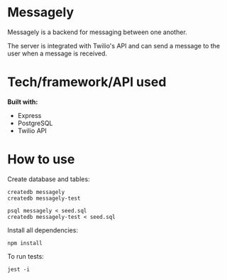 # Messagely

Messagely is a backend for messaging between one another.

The server is integrated with Twilio's API and can send a message to the user when a message is received.

# Tech/framework/API used
**Built with:**
- Express
- PostgreSQL
- Twilio API

# How to use
Create database and tables:
```
createdb messagely
createdb messagely-test

psql messagely < seed.sql
createdb messagely-test < seed.sql

```
Install all dependencies:
```
npm install
```

To run tests:
```
jest -i
```
